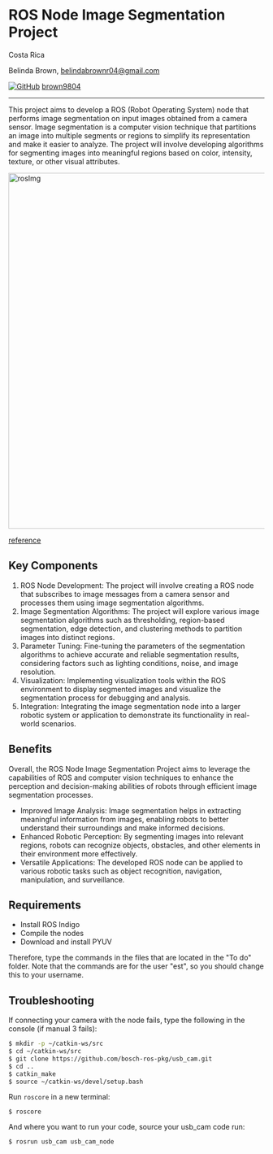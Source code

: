 # ROS Node Image Segmentation Project

Costa Rica

Belinda Brown, belindabrownr04@gmail.com

[![GitHub](https://img.shields.io/badge/--181717?logo=github&logoColor=ffffff)](https://github.com/)
[brown9804](https://github.com/brown9804)

----------

This project aims to develop a ROS (Robot Operating System) node that performs image segmentation on input images obtained from a camera sensor. Image segmentation is a computer vision technique that partitions an image into multiple segments or regions to simplify its representation and make it easier to analyze. The project will involve developing algorithms for segmenting images into meaningful regions based on color, intensity, texture, or other visual attributes.

<img width="700" src="https://intorobotics.com/wp-content/uploads/2023/09/template-for-a-ros-subscriber-in-python.jpg" alt="rosImg"/> 

[reference](https://intorobotics.com/template-for-a-ros-subscriber-in-python/)

## Key Components
1. ROS Node Development: The project will involve creating a ROS node that subscribes to image messages from a camera sensor and processes them using image segmentation algorithms.
2. Image Segmentation Algorithms: The project will explore various image segmentation algorithms such as thresholding, region-based segmentation, edge detection, and clustering methods to partition images into distinct regions.
3. Parameter Tuning: Fine-tuning the parameters of the segmentation algorithms to achieve accurate and reliable segmentation results, considering factors such as lighting conditions, noise, and image resolution.
4. Visualization: Implementing visualization tools within the ROS environment to display segmented images and visualize the segmentation process for debugging and analysis.
5. Integration: Integrating the image segmentation node into a larger robotic system or application to demonstrate its functionality in real-world scenarios.

## Benefits

Overall, the ROS Node Image Segmentation Project aims to leverage the capabilities of ROS and computer vision techniques to enhance the perception and decision-making abilities of robots through efficient image segmentation processes.

- Improved Image Analysis: Image segmentation helps in extracting meaningful information from images, enabling robots to better understand their surroundings and make informed decisions.
- Enhanced Robotic Perception: By segmenting images into relevant regions, robots can recognize objects, obstacles, and other elements in their environment more effectively.
- Versatile Applications: The developed ROS node can be applied to various robotic tasks such as object recognition, navigation, manipulation, and surveillance.


## Requirements

* Install ROS Indigo
* Compile the nodes
* Download and install PYUV

Therefore, type the commands in the files that are located in the "To do" folder. Note that the commands are for the user "est", so you should change this to your username.

## Troubleshooting

If connecting your camera with the node fails, type the following in the console (if manual 3 fails):

```bash
$ mkdir -p ~/catkin-ws/src
$ cd ~/catkin-ws/src
$ git clone https://github.com/bosch-ros-pkg/usb_cam.git
$ cd ..
$ catkin_make
$ source ~/catkin-ws/devel/setup.bash
```

Run `roscore` in a new terminal:

```
$ roscore
```

And where you want to run your code, source your usb_cam code run:

```
$ rosrun usb_cam usb_cam_node
```
